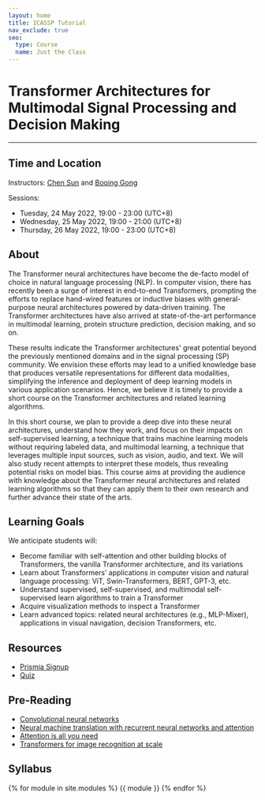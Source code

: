 ```yaml
---
layout: home
title: ICASSP Tutorial
nav_exclude: true
seo:
  type: Course
  name: Just the Class
---
```


# Transformer Architectures for Multimodal Signal Processing and Decision Making

---

## Time and Location

Instructors: [Chen Sun](https://chensun.me) and [Boqing Gong](http://boqinggong.info/)

Sessions:
- Tuesday, 24 May 2022, 19:00 - 23:00 (UTC+8)
- Wednesday, 25 May 2022, 19:00 - 21:00 (UTC+8)
- Thursday, 26 May 2022, 19:00 - 23:00 (UTC+8)

## About

The Transformer neural architectures have become the de-facto model of choice in natural language processing (NLP). In computer vision, there has recently been a surge of interest in end-to-end Transformers, prompting the efforts to replace hand-wired features or inductive biases with general-purpose neural architectures powered by data-driven training. The Transformer architectures have also arrived at state-of-the-art performance in multimodal learning, protein structure prediction, decision making, and so on. 

These results indicate the Transformer architectures' great potential beyond the previously mentioned domains and in the signal processing (SP) community. We envision these efforts may lead to a unified knowledge base that produces versatile representations for different data modalities, simplifying the inference and deployment of deep learning models in various application scenarios. Hence, we believe it is timely to provide a short course on the Transformer architectures and related learning algorithms. 

In this short course, we plan to provide a deep dive into these neural architectures, understand how they work, and focus on their impacts on self-supervised learning, a technique that trains machine learning models without requiring labeled data, and multimodal learning, a technique that leverages multiple input sources, such as vision, audio, and text. We will also study recent attempts to interpret these models, thus revealing potential risks on model bias. This course aims at providing the audience with knowledge about the Transformer neural architectures and related learning algorithms so that they can apply them to their own research and further advance their state of the arts. 


## Learning Goals

We anticipate students will:
- Become familiar with self-attention and other building blocks of Transformers, the vanilla Transformer architecture, and its variations
- Learn about Transformers’ applications in computer vision and natural language processing: ViT, Swin-Transformers, BERT, GPT-3, etc.
- Understand supervised, self-supervised, and multimodal self-supervised learn algorithms to train a Transformer
- Acquire visualization methods to inspect a Transformer
- Learn advanced topics: related neural architectures (e.g., MLP-Mixer), applications in visual navigation, decision Transformers, etc.

## Resources

- [Prismia Signup](https://prismia.chat/projects/5c703ec5-5485-4b2c-b1f8-eac07660aad4/join)
- [Quiz](https://app.smartsheet.com/b/form/4bc75d2bdd764321980cff67c2f9195f)

## Pre-Reading

- [Convolutional neural networks](https://d2l.ai/chapter_convolutional-neural-networks/index.html)
- [Neural machine translation with recurrent neural networks and attention](https://www.tensorflow.org/text/tutorials/nmt_with_attention)
- [Attention is all you need](https://arxiv.org/abs/1706.03762)
- [Transformers for image recognition at scale](https://arxiv.org/abs/2010.11929)

## Syllabus

{% for module in site.modules %}
{{ module }}
{% endfor %}

